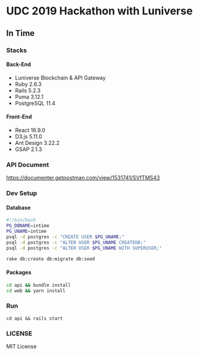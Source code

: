 # UDC 2019 Hackathon with Luniverse

## In Time


### Stacks
#### Back-End
- Luniverse Blockchain & API Gateway
- Ruby 2.6.3
- Rails 5.2.3
- Puma 3.12.1
- PostgreSQL 11.4

#### Front-End
- React 16.9.0
- D3.js 5.11.0
- Ant Design 3.22.2
- GSAP 2.1.3

### API Document
https://documenter.getpostman.com/view/1531741/SVfTMS43

### Dev Setup
#### Database
```bash
#!/bin/bash
PG_DBNAME=intime
PG_UNAME=intime
psql -d postgres -c "CREATE USER $PG_UNAME;"
psql -d postgres -c "ALTER USER $PG_UNAME CREATEDB;"
psql -d postgres -c "ALTER USER $PG_UNAME WITH SUPERUSER;"

rake db:create db:migrate db:seed
```

#### Packages
```bash
cd api && bundle install
cd web && yarn install
```

### Run
```
cd api && rails start
```

### LICENSE
MIT License